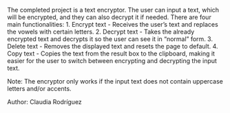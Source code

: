The completed project is a text encryptor. The user can input a text, which will be encrypted, and they can also decrypt it if needed.
There are four main functionalities:
	1.	Encrypt text - Receives the user’s text and replaces the vowels with certain letters.
	2.	Decrypt text - Takes the already encrypted text and decrypts it so the user can see it in “normal” form.
	3.	Delete text - Removes the displayed text and resets the page to default.
	4.	Copy text - Copies the text from the result box to the clipboard, making it easier for the user to switch between encrypting and decrypting the input text.

Note: The encryptor only works if the input text does not contain uppercase letters and/or accents.

Author: Claudia Rodríguez
